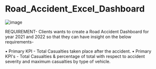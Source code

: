 # Road_Accident_Excel_Dashboard

![image](https://github.com/ShilpaAdiga/Road_Accident_Excel_Dashboard/assets/57552278/d847f11f-cb3c-426b-a3b9-93898d90596c)


REQUIREMENT-
Clients wants to create a Road Accident Dashboard for year 2021 and 2022 so that they can have insight on the below requirements-

• Primary KPI - Total Casualties taken place after the accident.
• Primary KPI's - Total Casualties & percentage of total with respect to accident severity and maximum casualties by type of vehicle.
